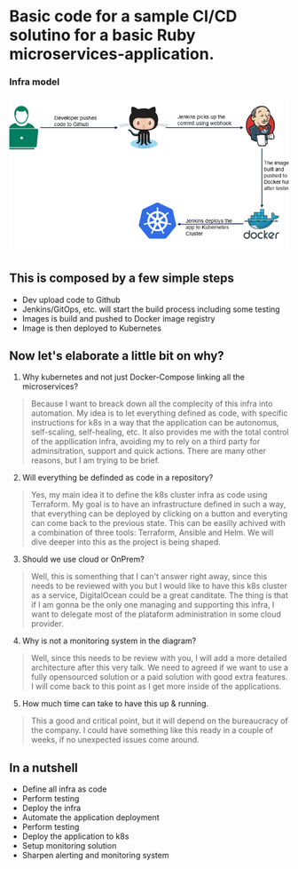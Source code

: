 # Basic code for a sample CI/CD solutino for a basic Ruby microservices-application.

### Infra model
![infra model](simple_ci_cd.png)

## This is composed by a few simple steps

* Dev upload code to Github
* Jenkins/GitOps, etc. will start the build process including some testing
* Images is build and pushed to Docker image registry
* Image is then deployed to Kubernetes

## Now let's elaborate a little bit on why?

1. Why kubernetes and not just Docker-Compose linking all the microservices?
> Because I want to breack down all the complecity of this infra into automation.
> My idea is to let everything defined as code, with specific instructions for k8s
> in a way that the application can be autonomus, self-scaling, self-healing, etc.
> It also provides me with the total control of the appllication infra, avoiding my to rely on 
> a third party for adminsitration, support and quick actions.
> There are many other reasons, but I am trying to be brief.

2. Will everything be definded as code in a repository?
> Yes, my main idea it to define the k8s cluster infra as code using Terraform.
> My goal is to have an infrastructure defined in such a way, that everything
> can be deployed by clicking on a button and everyting can come back to the previous state.
> This can be easilly achived with a combination of three tools: Terraform, Ansible and Helm.
> We will dive deeper into this as the project is being shaped.

3. Should we use cloud or OnPrem?
> Well, this is somenthing that I can't answer right away, since this needs to be reviewed with you
> but I would like to have this k8s cluster as a service, DigitalOcean could be a great canditate.
> The thing is that if I am gonna be the only one managing and supporting this infra, I want to delegate
> most of the plataform administration in some cloud provider.

4. Why is not a monitoring system in the diagram?
> Well, since this needs to be review with you, I will add a more detailed 
> architecture after this very talk.
> We need to agreed if we want to use a fully opensourced solution or a paid solution with good extra features.
> I will come back to this point as I get more inside of the applications.

5. How much time can take to have this up & running.
> This a good and critical point, but it will depend on the bureaucracy of the company.
> I could have something like this ready in a couple of weeks, if no unexpected issues come around.

## In a nutshell

* Define all infra as code
* Perform testing
* Deploy the infra
* Automate the application deployment
* Perform testing
* Deploy the application to k8s
* Setup monitoring solution
* Sharpen alerting and monitoring system



















